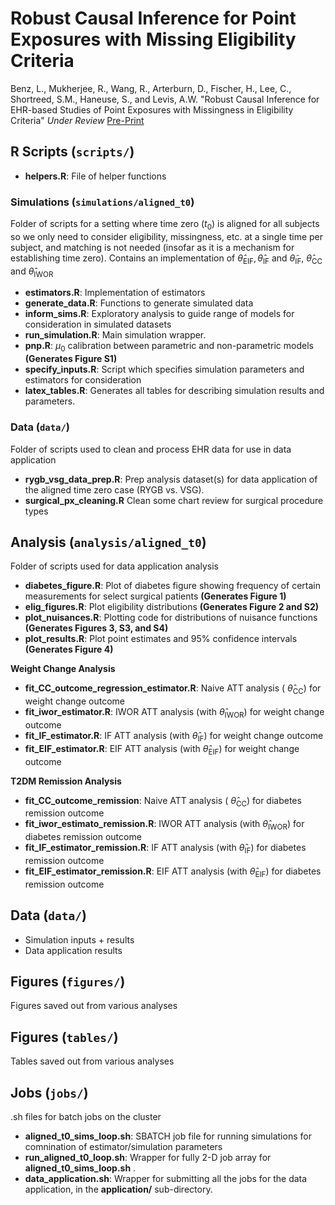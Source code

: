 # Robust Causal Inference for Point Exposures with Missing Eligibility Criteria


Benz, L., Mukherjee, R., Wang, R., Arterburn, D., Fischer, H., Lee, C., Shortreed, S.M., Haneuse, S., and Levis, A.W. "Robust Causal Inference for EHR-based Studies of Point Exposures with Missingness in Eligibility Criteria" _Under Review_ [Pre-Print](https://arxiv.org/abs/2504.16230)


## R Scripts (`scripts/`)
* __helpers.R__: File of helper functions 

### Simulations (`simulations/aligned_t0`)
Folder of scripts for a setting where time zero ($t_0$) is aligned for all subjects so we only need to consider eligibility, missingness, etc. at a single time per subject, and matching is not needed (insofar as it is a mechanism for establishing time zero). Contains an implementation of $\widehat\theta_\text{EIF}, \widehat\theta_\text{IF}$ and $\widetilde\theta_\text{IF}$, $\widehat\theta_\text{CC}$ and $\widehat\theta_\text{IWOR}$

* __estimators.R__: Implementation of estimators
* __generate_data.R__: Functions to generate simulated data
* __inform_sims.R__: Exploratory analysis to guide range of models for consideration in simulated datasets
* __run_simulation.R__: Main simulation wrapper.
* __pnp.R__: $\mu_0$ calibration between parametric and non-parametric models __(Generates Figure S1)__
* __specify_inputs.R__: Script which specifies simulation parameters and estimators for consideration
* __latex_tables.R__: Generates all tables for describing simulation results and parameters.

### Data (`data/`)
Folder of scripts used to clean and process EHR data for use in data application
* __rygb_vsg_data_prep.R__: Prep analysis dataset(s) for data application of the aligned time zero case (RYGB vs. VSG).
* __surgical_px_cleaning.R__ Clean some chart review for surgical procedure types

## Analysis (`analysis/aligned_t0`)
Folder of scripts used for data application analysis

* __diabetes_figure.R__: Plot of diabetes figure showing frequency of certain measurements for select surgical patients __(Generates Figure 1)__
* __elig_figures.R__: Plot eligibility distributions __(Generates Figure 2 and S2)__
* __plot_nuisances.R__: Plotting code for distributions of nuisance functions __(Generates Figures 3, S3, and S4)__
* __plot_results.R__: Plot point estimates and 95% confidence intervals __(Generates Figure 4)__

__Weight Change Analysis__

* __fit_CC_outcome_regression_estimator.R__: Naive ATT analysis ( $\hat\theta_\text{CC}$) for weight change outcome 
* __fit_iwor_estimator.R__: IWOR ATT analysis (with $\hat\theta_\text{IWOR}$) for weight change outcome  
* __fit_IF_estimator.R__: IF ATT analysis (with $\hat\theta_\text{IF}$) for weight change outcome  
* __fit_EIF_estimator.R__: EIF ATT analysis (with $\hat\theta_\text{EIF}$) for weight change outcome

__T2DM Remission Analysis__

* __fit_CC_outcome_remission__: Naive ATT analysis ( $\hat\theta_\text{CC}$) for diabetes remission outcome 
* __fit_iwor_estimato_remission.R__: IWOR ATT analysis (with $\hat\theta_\text{IWOR}$) for diabetes remission outcome  
* __fit_IF_estimator_remission.R__: IF ATT analysis (with $\hat\theta_\text{IF}$) for diabetes remission outcome
* __fit_EIF_estimator_remission.R__: EIF ATT analysis (with $\hat\theta_\text{EIF}$) for diabetes remission outcome



## Data (`data/`)
* Simulation inputs + results
* Data application results 

## Figures (`figures/`)
Figures saved out from various analyses

## Figures (`tables/`)
Tables saved out from various analyses

## Jobs (`jobs/`)
.sh files for batch jobs on the cluster 

* __aligned_t0_sims_loop.sh__: SBATCH job file for running simulations for comnination of estimator/simulation parameters
* __run_aligned_t0_loop.sh__: Wrapper for fully 2-D job array for __aligned_t0_sims_loop.sh__ .
* __data_application.sh__: Wrapper for submitting all the jobs for the data application, in the __application/__ sub-directory.
